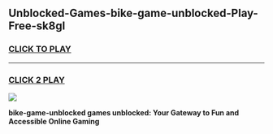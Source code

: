 
## Unblocked-Games-bike-game-unblocked-Play-Free-sk8gl
<h3>
<a href="https://premium76.site?title=bike-game-unblocked&ref=18A">CLICK TO PLAY</a></h3>
<hr>

<h3>
<a href="https://premium76.site?title=bike-game-unblocked&ref=18A">CLICK 2 PLAY</a>
  
</h3>

<a href="https://premium76.site?title=bike-game-unblocked&ref=18A"><img src="https://clearcache.store/games.png"></a>


**bike-game-unblocked games unblocked: Your Gateway to Fun and Accessible Online Gaming**
